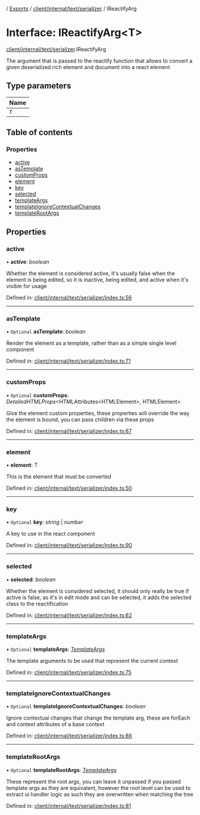 [](../README.md) / [Exports](../modules.md) / [client/internal/text/serializer](../modules/client_internal_text_serializer.md) / IReactifyArg

# Interface: IReactifyArg<T\>

[client/internal/text/serializer](../modules/client_internal_text_serializer.md).IReactifyArg

The argument that is passed to the reactify function that allows to convert
a given deserialized rich element and document into a react element

## Type parameters

Name |
:------ |
`T` |

## Table of contents

### Properties

- [active](client_internal_text_serializer.ireactifyarg.md#active)
- [asTemplate](client_internal_text_serializer.ireactifyarg.md#astemplate)
- [customProps](client_internal_text_serializer.ireactifyarg.md#customprops)
- [element](client_internal_text_serializer.ireactifyarg.md#element)
- [key](client_internal_text_serializer.ireactifyarg.md#key)
- [selected](client_internal_text_serializer.ireactifyarg.md#selected)
- [templateArgs](client_internal_text_serializer.ireactifyarg.md#templateargs)
- [templateIgnoreContextualChanges](client_internal_text_serializer.ireactifyarg.md#templateignorecontextualchanges)
- [templateRootArgs](client_internal_text_serializer.ireactifyarg.md#templaterootargs)

## Properties

### active

• **active**: *boolean*

Whether the element is considered active, it's usually false when the element
is being edited, so it is inactive, being edited, and active when it's visible for
usage

Defined in: [client/internal/text/serializer/index.ts:56](https://github.com/onzag/itemize/blob/3efa2a4a/client/internal/text/serializer/index.ts#L56)

___

### asTemplate

• `Optional` **asTemplate**: *boolean*

Render the element as a template, rather than as a simple single level component

Defined in: [client/internal/text/serializer/index.ts:71](https://github.com/onzag/itemize/blob/3efa2a4a/client/internal/text/serializer/index.ts#L71)

___

### customProps

• `Optional` **customProps**: *DetailedHTMLProps*<HTMLAttributes<HTMLElement\>, HTMLElement\>

Give the element custom properties, these properties will override the way the element
is bound, you can pass children via these props

Defined in: [client/internal/text/serializer/index.ts:67](https://github.com/onzag/itemize/blob/3efa2a4a/client/internal/text/serializer/index.ts#L67)

___

### element

• **element**: T

This is the element that must be converted

Defined in: [client/internal/text/serializer/index.ts:50](https://github.com/onzag/itemize/blob/3efa2a4a/client/internal/text/serializer/index.ts#L50)

___

### key

• `Optional` **key**: *string* \| *number*

A key to use in the react component

Defined in: [client/internal/text/serializer/index.ts:90](https://github.com/onzag/itemize/blob/3efa2a4a/client/internal/text/serializer/index.ts#L90)

___

### selected

• **selected**: *boolean*

Whether the element is considered selected, it should only really be true if active
is false, as it's in edit mode and can be selected, it adds the selected class
to the reactification

Defined in: [client/internal/text/serializer/index.ts:62](https://github.com/onzag/itemize/blob/3efa2a4a/client/internal/text/serializer/index.ts#L62)

___

### templateArgs

• `Optional` **templateArgs**: [*TemplateArgs*](../classes/client_internal_text_serializer_template_args.templateargs.md)

The template arguments to be used that represent the current context

Defined in: [client/internal/text/serializer/index.ts:75](https://github.com/onzag/itemize/blob/3efa2a4a/client/internal/text/serializer/index.ts#L75)

___

### templateIgnoreContextualChanges

• `Optional` **templateIgnoreContextualChanges**: *boolean*

Ignore contextual changes that change the template arg, these are forEach and context
attributes of a base context

Defined in: [client/internal/text/serializer/index.ts:86](https://github.com/onzag/itemize/blob/3efa2a4a/client/internal/text/serializer/index.ts#L86)

___

### templateRootArgs

• `Optional` **templateRootArgs**: [*TemplateArgs*](../classes/client_internal_text_serializer_template_args.templateargs.md)

These represent the root args, you can leave it unpassed if you passed template args
as they are equivalent, however the root level can be used to extract ui handler logic
as such they are overwritten when matching  the tree

Defined in: [client/internal/text/serializer/index.ts:81](https://github.com/onzag/itemize/blob/3efa2a4a/client/internal/text/serializer/index.ts#L81)
